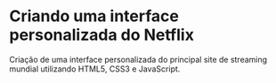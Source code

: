 # Criando uma interface personalizada do Netflix

Criação de uma interface personalizada do principal site de streaming mundial utilizando HTML5, CSS3 e JavaScript.
